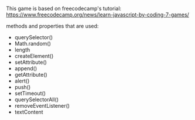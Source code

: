 This game is based on freecodecamp's tutorial:
https://www.freecodecamp.org/news/learn-javascript-by-coding-7-games/

methods and properties that are used:

- querySelector()
- Math.random()
- length
- createElement()
- setAttribute()
- append()
- getAttribute()
- alert()
- push()
- setTimeout()
- querySelectorAll()
- removeEventListener()
- textContent
